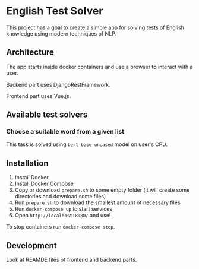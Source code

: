 # English Test Solver

This project has a goal to create a simple app for solving tests of English knowledge using modern techniques of NLP. 

## Architecture

The app starts inside docker containers and use a browser to interact with a user.

Backend part uses DjangoRestFramework.

Frontend part uses Vue.js.

## Available test solvers

### Choose a suitable word from a given list

This task is solved using `bert-base-uncased` model on user's CPU.

## Installation

1. Install Docker
2. Install Docker Compose
3. Copy or download `prepare.sh` to some empty folder (it will create some directories and download some files)
4. Run `prepare.sh` to download the smallest amount of necessary files
5. Run `docker-compose up` to start services
6. Open `http://localhost:8080/` and use!

To stop containers run `docker-compose stop`.

## Development

Look at REAMDE files of frontend and backend parts.